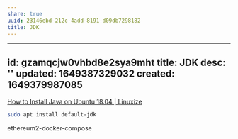```yaml
---
share: true
uuid: 23146ebd-212c-4add-8191-d09db7298182
title: JDK
---
```

---
id: gzamqcjw0vhbd8e2sya9mht
title: JDK
desc: ''
updated: 1649387329032
created: 1649379987085
---

[How to Install Java on Ubuntu 18.04 | Linuxize](https://linuxize.com/post/install-java-on-ubuntu-18-04/)

``` bash
sudo apt install default-jdk
```

ethereum2-docker-compose